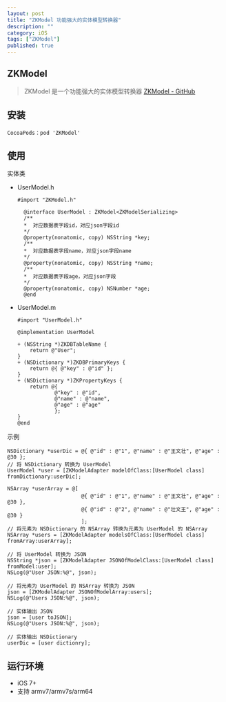 ```yaml
---
layout: post
title: "ZKModel 功能强大的实体模型转换器"
description: ""
category: iOS
tags: ["ZKModel"]
published: true
---
```


## ZKModel

> ZKModel 是一个功能强大的实体模型转换器
[ZKModel - GitHub](https://github.com/WangWenzhuang/ZKModel)

## 安装

<pre><code class="language-bash">CocoaPods：pod 'ZKModel'</code></pre>

## 使用

实体类

* UserModel.h

    <pre><code class="language-objectivec">#import "ZKModel.h"

    @interface UserModel : ZKModel&lt;ZKModelSerializing&gt;
    /**
    *  对应数据表字段id，对应json字段id
    */
    @property(nonatomic, copy) NSString *key;
    /**
    *  对应数据表字段name，对应json字段name
    */
    @property(nonatomic, copy) NSString *name;
    /**
    *  对应数据表字段age，对应json字段
    */
    @property(nonatomic, copy) NSNumber *age;
    @end</code></pre>

* UserModel.m

    ```objc
    #import "UserModel.h"

    @implementation UserModel

    + (NSString *)ZKDBTableName {
        return @"User";
    }
    + (NSDictionary *)ZKDBPrimaryKeys {
        return @{ @"key" : @"id" };
    }
    + (NSDictionary *)ZKPropertyKeys {
        return @{
                @"key" : @"id",
                @"name" : @"name",
                @"age" : @"age"
                };
    }
    @end
    ```

示例

<pre><code class="language-objectivec">NSDictionary *userDic = @{ @"id" : @"1", @"name" : @"王文壮", @"age" : @30 };
// 将 NSDictionary 转换为 UserModel
UserModel *user = [ZKModelAdapter modelOfClass:[UserModel class] fromDictionary:userDic];

NSArray *userArray = @[
                        @{ @"id" : @"1", @"name" : @"王文壮", @"age" : @30 },
                        @{ @"id" : @"2", @"name" : @"壮文王", @"age" : @30 }
                        ];
// 将元素为 NSDictionary 的 NSArray 转换为元素为 UserModel 的 NSArray
NSArray *users = [ZKModelAdapter modelsOfClass:[UserModel class] fromArray:userArray];

// 将 UserModel 转换为 JSON
NSString *json = [ZKModelAdapter JSONOfModelClass:[UserModel class] fromModel:user];
NSLog(@"User JSON:%@", json);

// 将元素为 UserModel 的 NSArray 转换为 JSON
json = [ZKModelAdapter JSONOfModelArray:users];
NSLog(@"Users JSON:%@", json);

// 实体输出 JSON
json = [user toJSON];
NSLog(@"Users JSON:%@", json);

// 实体输出 NSDictionary
userDic = [user dictionry];</code></pre>

## 运行环境

*	iOS 7+
*	支持 armv7/armv7s/arm64